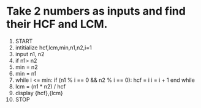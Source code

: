 # Take 2 numbers as inputs and find their HCF and LCM.

1. START
2. intitialize hcf,lcm,min,n1,n2,i=1
3. input n1, n2
4. if n1> n2
5. min = n2
6. min = n1
7. while i <= min:
   if (n1 % i == 0 && n2 % i == 0):
   hcf = i
   i = i + 1
   end while
8. lcm = (n1 \* n2) / hcf
9. display {hcf},{lcm}
10. STOP
